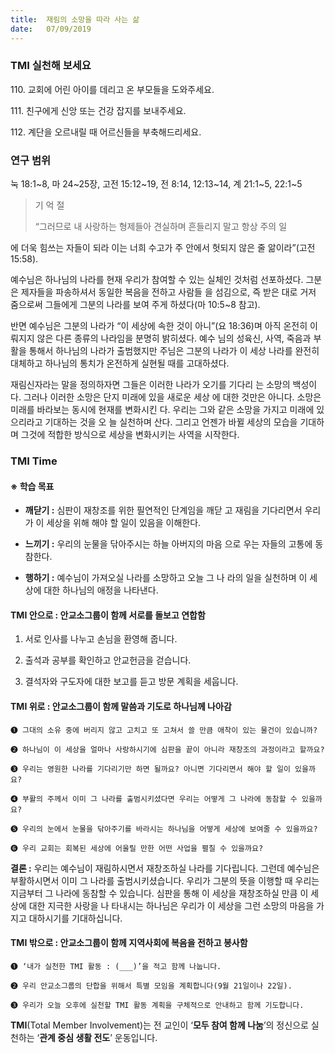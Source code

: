 ```yaml
---
title:  재림의 소망을 따라 사는 삶
date:   07/09/2019
---
```


### TMI 실천해 보세요

110\. 교회에 어린 아이를 데리고 온 부모들을 도와주세요.

111\. 친구에게 신앙 또는 건강 잡지를 보내주세요.

112\. 계단을 오르내릴 때 어르신들을 부축해드리세요.

### 연구 범위
눅 18:1~8, 마 24~25장, 고전 15:12~19, 전 8:14, 12:13~14, 계 21:1~5, 22:1~5

> <p>기 억 절</p>
> “그러므로 내 사랑하는 형제들아 견실하며 흔들리지 말고 항상 주의 일
  에 더욱 힘쓰는 자들이 되라 이는 너희 수고가 주 안에서 헛되지 않은
  줄 앎이라”(고전 15:58).

예수님은 하나님의 나라를 현재 우리가 참여할 수 있는 실체인 것처럼
선포하셨다. 그분은 제자들을 파송하셔서 동일한 복음을 전하고 사람들
을 섬김으로, 즉 받은 대로 거저 줌으로써 그들에게 그분의 나라를 보여
주게 하셨다(마 10:5~8 참고).

반면 예수님은 그분의 나라가 “이 세상에 속한 것이 아니”(요 18:36)며
아직 온전히 이뤄지지 않은 다른 종류의 나라임을 분명히 밝히셨다. 예수
님의 성육신, 사역, 죽음과 부활을 통해서 하나님의 나라가 출범했지만
주님은 그분의 나라가 이 세상 나라를 완전히 대체하고 하나님의 통치가
온전하게 실현될 때를 고대하셨다.

재림신자라는 말을 정의하자면 그들은 이러한 나라가 오기를 기다리
는 소망의 백성이다. 그러나 이러한 소망은 단지 미래에 있을 새로운 세상
에 대한 것만은 아니다. 소망은 미래를 바라보는 동시에 현재를 변화시킨
다. 우리는 그와 같은 소망을 가지고 미래에 있으리라고 기대하는 것을 오
늘 실천하며 산다. 그리고 언젠가 바뀔 세상의 모습을 기대하며 그것에
적합한 방식으로 세상을 변화시키는 사역을 시작한다.

### TMI Time

#### ※ 학습 목표

- **깨닫기 :** 심판이 재창조를 위한 필연적인 단계임을 깨닫
고 재림을 기다리면서 우리가 이 세상을 위해
해야 할 일이 있음을 이해한다.

- **느끼기 :** 우리의 눈물을 닦아주시는 하늘 아버지의 마음
으로 우는 자들의 고통에 동참한다.

- **행하기 :** 예수님이 가져오실 나라를 소망하고 오늘 그 나
라의 일을 실천하며 이 세상에 대한 하나님의
애정을 나타낸다.

#### TMI 안으로 : 안교소그룹이 함께 서로를 돌보고 연합함

1. 서로 인사를 나누고
손님을 환영해 줍니다.

2. 출석과 공부를 확인하고
안교헌금을 걷습니다.

3. 결석자와 구도자에
대한 보고를 듣고
방문 계획을 세웁니다.

#### TMI 위로 : 안교소그룹이 함께 말씀과 기도로 하나님께 나아감

`➊ 그대의 소유 중에 버리지 않고 고치고 또 고쳐서 쓸 만큼 애착이 있는 물건이 있습니까?`

`➋ 하나님이 이 세상을 얼마나 사랑하시기에 심판을 끝이 아니라 재창조의 과정이라고 할까요?`

`➌ 우리는 영원한 나라를 기다리기만 하면 될까요? 아니면 기다리면서 해야 할 일이 있을까요?`

`➍ 부활의 주께서 이미 그 나라를 출범시키셨다면 우리는 어떻게 그 나라에 동참할 수 있을까요?`

`➎ 우리의 눈에서 눈물을 닦아주기를 바라시는 하나님을 어떻게 세상에 보여줄 수 있을까요?`

`➏ 우리 교회는 회복된 세상에 어울릴 만한 어떤 사업을 펼칠 수 있을까요?`

**결론 :** 우리는 예수님이 재림하시면서 재창조하실 나라를 기다립니다. 그런데 예수님은 부활하시면서
이미 그 나라를 출범시키셨습니다. 우리가 그분의 뜻을 이행할 때 우리는 지금부터 그 나라에
동참할 수 있습니다. 심판을 통해 이 세상을 재창조하실 만큼 이 세상에 대한 지극한 사랑을 나
타내시는 하나님은 우리가 이 세상을 그런 소망의 마음을 가지고 대하시기를 기대하십니다.

#### TMI 밖으로 : 안교소그룹이 함께 지역사회에 복음을 전하고 봉사함

`➊ ‘내가 실천한 TMI 활동 : (___)’을 적고 함께 나눕니다.`

`➋ 우리 안교소그룹의 단합을 위해서 특별 모임을 계획합니다(9월 21일이나 22일).`

`➌ 우리가 오늘 오후에 실천할 TMI 활동 계획을 구체적으로 안내하고 함께 기도합니다.`

**TMI**(Total Member Involvement)는 전 교인이 ‘**모두 참여 함께 나눔**’의 정신으로 실천하는 ‘**관계 중심 생활 전도**’ 운동입니다.
